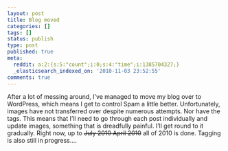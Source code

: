 ```yaml
---
layout: post
title: Blog moved
categories: []
tags: []
status: publish
type: post
published: true
meta:
  reddit: a:2:{s:5:"count";i:0;s:4:"time";i:1385704327;}
  _elasticsearch_indexed_on: '2010-11-03 23:52:55'
comments: true
---
```

After a lot of messing around, I’ve managed to move my blog over to WordPress, which means I get to control Spam a little better. Unfortunately, images have not transferred over despite numerous attempts. Nor have the tags. This means that I’ll need to go through each post individually and update images, something that is dreadfully painful. I’ll get round to it gradually. Right now, up to <del>July 2010 April 2010</del> all of 2010 is done. Tagging is also still in progress....
